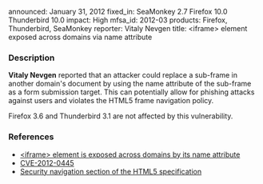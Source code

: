 announced: January 31, 2012
fixed_in: SeaMonkey 2.7
          Firefox 10.0
          Thunderbird 10.0
impact: High
mfsa_id: 2012-03
products: Firefox, Thunderbird, SeaMonkey
reporter: Vitaly Nevgen
title: &lt;iframe&gt; element exposed across domains via name attribute

<h3>Description</h3>

<p><strong>Vitaly Nevgen</strong> reported that an attacker could replace a
sub-frame in another domain's document by using the name attribute of the
sub-frame as a form submission target. This can potentially allow for phishing
attacks against users and violates the HTML5 frame navigation policy.
</p>
<p class="note">Firefox 3.6 and Thunderbird 3.1 are not affected by this
vulnerability.
</p>


<h3>References</h3>

<ul>
  <li><a href="https://bugzilla.mozilla.org/show_bug.cgi?id=701071">
      &lt;iframe&gt; element is exposed across domains by its name
attribute</a></li>
  <li><a href="http://cve.mitre.org/cgi-bin/cvename.cgi?name=CVE-2012-0445" class="ex-ref">CVE-2012-0445</a></li>
  <li><a href="http://dev.w3.org/html5/spec/browsers.html#security-nav" class="ex-ref">Security navigation section of the HTML5
specification</a></li>
</ul>




